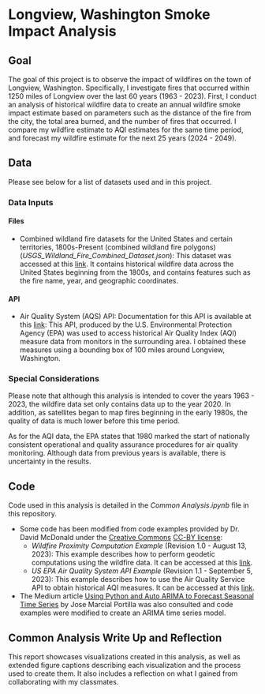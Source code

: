 # Longview, Washington Smoke Impact Analysis

## Goal
The goal of this project is to observe the impact of wildfires  on the town of Longview, Washington. Specifically, I investigate fires that occurred within 1250 miles of Longview over the last 60 years (1963 - 2023). First, I conduct an analysis of historical wildfire data to create an annual wildfire smoke impact estimate based on parameters such as the distance of the fire from the city, the total area burned, and the number of fires that occurred. I compare my wildfire estimate to AQI estimates for the same time period, and forecast my wildfire estimate for the next 25 years (2024 - 2049).

## Data
Please see below for a list of datasets used and in this project. 

### Data Inputs
#### Files
- Combined wildland fire datasets for the United States and certain territories, 1800s-Present (combined wildland fire polygons) (*USGS_Wildland_Fire_Combined_Dataset.json*): This dataset was accessed at this [link](https://www.sciencebase.gov/catalog/item/61aa537dd34eb622f699df81). It contains historical wildfire data across the United States beginning from the 1800s, and contains features such as the fire name, year, and geographic coordinates.

#### API
- Air Quality System (AQS) API: Documentation for this API is available at this [link](https://aqs.epa.gov/aqsweb/documents/data_api.html): This API, produced by the U.S. Environmental Protection Agency (EPA) was used to access historical Air Quality Index (AQI) measure data from monitors in the surrounding area. I obtained these measures using a bounding box of 100 miles around Longview, Washington.

### Special Considerations
Please note that although this analysis is intended to cover the years 1963 - 2023, the wildfire data set only contains data up to the year 2020. In addition, as satellites began to map fires beginning in the early 1980s, the quality of data is much lower before this time period. 

As for the AQI data, the EPA states that 1980 marked the start of nationally consistent operational and quality assurance procedures for air quality monitoring. Although data from previous years is available, there is uncertainty in the results.

## Code
Code used in this analysis is detailed in the *Common Analysis.ipynb* file in this repository. 

- Some code has been modified from code examples provided by Dr. David McDonald under the [Creative Commons](https://creativecommons.org) [CC-BY license](https://creativecommons.org/licenses/by/4.0/):
  - *Wildfire Proximity Computation Example* (Revision 1.0 - August 13, 2023): This example describes how to perform geodetic computations using the wildfire data. It can be accessed at this [link](https://drive.google.com/file/d/1qNI6hji8CvDeBsnLDAhJXvaqf2gcg8UV/view?usp=drive_link).
  - *US EPA Air Quality System API Example* (Revision 1.1 - September 5, 2023): This example describes how to use the Air Quality Service API to obtain historical AQI measures. It can be accessed at this [link](https://drive.google.com/file/d/1bxl9qrb_52RocKNGfbZ5znHVqFDMkUzf/view?usp=drive_link).
- The Medium article [Using Python and Auto ARIMA to Forecast Seasonal Time Series](https://medium.com/@josemarcialportilla/using-python-and-auto-arima-to-forecast-seasonal-time-series-90877adff03c) by Jose Marcial Portilla was also consulted and code examples were modified to create an ARIMA time series model.

## Common Analysis Write Up and Reflection
This report showcases visualizations created in this analysis, as well as extended figure captions describing each visualization and the process used to create them. It also includes a reflection on what I gained from collaborating with my classmates.
